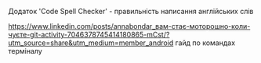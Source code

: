 Додаток 'Code Spell Checker' - правильність написання англійських слів

https://www.linkedin.com/posts/annabondar_вам-стає-моторошно-коли-чуєте-git-activity-7046378745414180865-mCst/?utm_source=share&utm_medium=member_android гайд по командах терміналу
